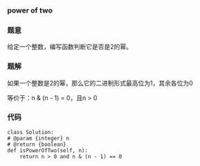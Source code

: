### power of two
### 题意
给定一个整数，编写函数判断它是否是2的幂。
### 题解
如果一个整数是2的幂，那么它的二进制形式最高位为1，其余各位为0

等价于：n & (n - 1) = 0，且n > 0

### 代码
    class Solution:
    # @param {integer} n
    # @return {boolean}
    def isPowerOfTwo(self, n):
        return n > 0 and n & (n - 1) == 0